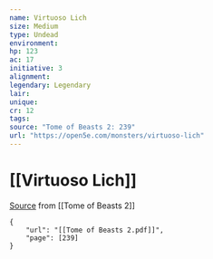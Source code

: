 ```yaml
---
name: Virtuoso Lich
size: Medium
type: Undead
environment: 
hp: 123
ac: 17
initiative: 3
alignment: 
legendary: Legendary
lair: 
unique: 
cr: 12
tags: 
source: "Tome of Beasts 2: 239"
url: "https://open5e.com/monsters/virtuoso-lich"
---
```

# [[Virtuoso Lich]]

[Source](zotero://open-pdf/library/items/9UQIAB6R?page=239) from [[Tome of Beasts 2]]

```pdf
{
	"url": "[[Tome of Beasts 2.pdf]]",
	"page": [239]
}
```

